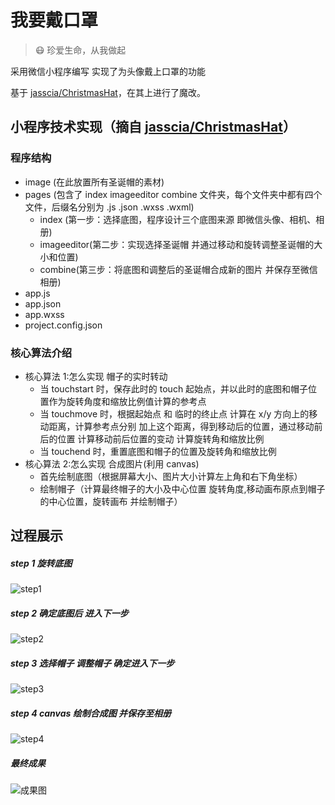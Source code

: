 # 我要戴口罩

> 😷 珍爱生命，从我做起

采用微信小程序编写 实现了为头像戴上口罩的功能

基于 [jasscia/ChristmasHat](https://github.com/jasscia/ChristmasHat)，在其上进行了魔改。

## 小程序技术实现（摘自 [jasscia/ChristmasHat](https://github.com/jasscia/ChristmasHat)）

### 程序结构

- image (在此放置所有圣诞帽的素材)
- pages (包含了 index imageeditor combine 文件夹，每个文件夹中都有四个文件，后缀名分别为 .js .json .wxss .wxml)
  - index (第一步：选择底图，程序设计三个底图来源 即微信头像、相机、相册)
  - imageeditor(第二步：实现选择圣诞帽 并通过移动和旋转调整圣诞帽的大小和位置)
  - combine(第三步：将底图和调整后的圣诞帽合成新的图片 并保存至微信相册)
- app.js
- app.json
- app.wxss
- project.config.json

### 核心算法介绍

- 核心算法 1:怎么实现 帽子的实时转动
  - 当 touchstart 时，保存此时的 touch 起始点，并以此时的底图和帽子位置作为旋转角度和缩放比例值计算的参考点
  - 当 touchmove 时，根据起始点 和 临时的终止点 计算在 x/y 方向上的移动距离，计算参考点分别 加上这个距离，得到移动后的位置，通过移动前后的位置 计算移动前后位置的变动 计算旋转角和缩放比例
  - 当 touchend 时，重置底图和帽子的位置及旋转角和缩放比例
- 核心算法 2:怎么实现 合成图片(利用 canvas)
  - 首先绘制底图（根据屏幕大小、图片大小计算左上角和右下角坐标）
  - 绘制帽子（计算最终帽子的大小及中心位置 旋转角度,移动画布原点到帽子的中心位置，旋转画布 并绘制帽子）

## 过程展示

##### step 1 旋转底图

![step1](https://github.com/jasscia/ChristmasHat/raw/master/shortcut/step1.jpg)

##### step 2 确定底图后 进入下一步

![step2](https://github.com/jasscia/ChristmasHat/raw/master/shortcut/step2.jpg)

##### step 3 选择帽子 调整帽子 确定进入下一步

![step3](https://github.com/jasscia/ChristmasHat/raw/master/shortcut/step3.jpg)

##### step 4 canvas 绘制合成图 并保存至相册

![step4](https://github.com/jasscia/ChristmasHat/raw/master/shortcut/step4.jpg)

##### 最终成果

![成果图](https://github.com/jasscia/ChristmasHat/raw/master/shortcut/avatarWithHat.png)
